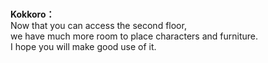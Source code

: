# 

  
**Kokkoro：**  
Now that you can access the second floor,  
we have much more room to place characters and furniture.  
I hope you will make good use of it.  

